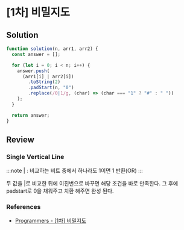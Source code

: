 # [1차] 비밀지도

## Solution

```js
function solution(n, arr1, arr2) {
  const answer = [];

  for (let i = 0; i < n; i++) {
    answer.push(
      (arr1[i] | arr2[i])
        .toString(2)
        .padStart(n, "0")
        .replace(/0|1/g, (char) => (char === "1" ? "#" : " "))
    );
  }

  return answer;
}
```

## Review

### Single Vertical Line

:::note
| : 비교하는 비트 중에서 하나라도 1이면 1 반환(OR)
:::

두 값을 |로 비교한 뒤에 이진번으로 바꾸면 해당 조건을 바로 만족한다. 그 후에 padstart로 0을 채워주고 치환 해주면 완성 된다.

### References

- [Programmers - [1차] 비밀지도](https://school.programmers.co.kr/learn/courses/30/lessons/17681)
